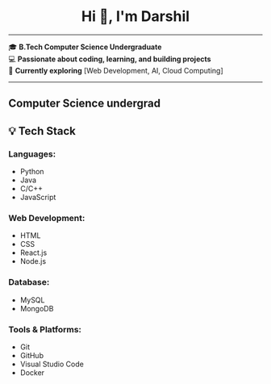 <div align="center">
  <h1>Hi 👋, I'm Darshil</h1>
</div>

---

🎓 **B.Tech Computer Science Undergraduate**  
💻 **Passionate about coding, learning, and building projects**  
🌱 **Currently exploring** [Web Development, AI, Cloud Computing]  

---
Computer Science undergrad
---

## 💡 Tech Stack

### **Languages:**
- Python
- Java
- C/C++
- JavaScript

### **Web Development:**
- HTML
- CSS
- React.js
- Node.js

### **Database:**
- MySQL
- MongoDB

### **Tools & Platforms:**
- Git
- GitHub
- Visual Studio Code
- Docker
